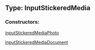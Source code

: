 ## Type: InputStickeredMedia  

### Constructors:

[inputStickeredMediaPhoto](../constructors/inputStickeredMediaPhoto.md)  

[inputStickeredMediaDocument](../constructors/inputStickeredMediaDocument.md)  

